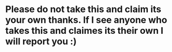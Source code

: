 # Please do not take this and claim its your own thanks. If I see anyone who takes this and claimes its their own I will report you :)
